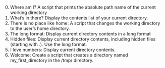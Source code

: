 0. Where am I? A script that prints the absolute path name of the current working directory
1. What’s in there? Display the contents list of your current directory.
2. There is no place like home: A script that changes the working directory to the user’s home directory.
3. The long format: Display current directory contents in a long format
4. Hidden files: Display current directory contents, including hidden files (starting with .). Use the long format.
5. I love numbers: Display current directory contents.
6. Welcome: Create a script that creates a directory named my_first_directory in the /tmp/ directory.
